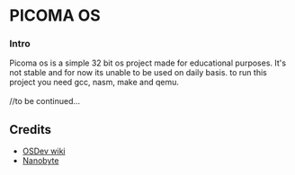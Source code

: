 <h1>PICOMA OS</h1>
<h3> Intro </h3>
  Picoma os is a simple 32 bit os project made for educational purposes. It's not stable and for now its unable to be used on daily basis. to run this project you need gcc, nasm, make and qemu.
<br> <br>//to be continued...
<h2>Credits</h2>
<ul>
<li>
<a href="https://wiki.osdev.org">OSDev wiki</a>  
</li>
<li>
<a href="https://www.youtube.com/@nanobyte-dev">Nanobyte</a>  
</li>


</ul>
